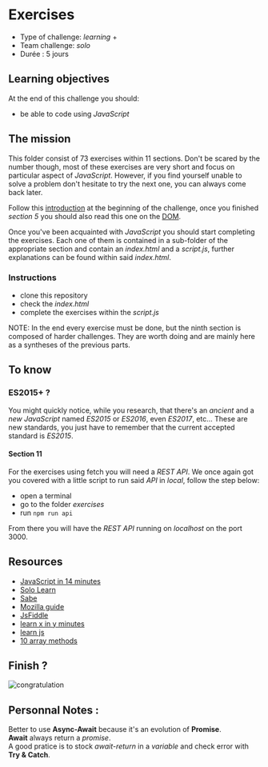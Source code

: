 # Exercises

- Type of challenge: *learning* +
- Team challenge: *solo*
- Durée : 5 jours

## Learning objectives

At the end of this challenge you should:

* be able to code using *JavaScript*

## The mission

This folder consist of 73 exercises within 11 sections. Don't be scared by the
number though, most of these exercises are very short and focus on particular
aspect of *JavaScript*. However, if you find yourself unable to solve a problem
don't hesitate to try the next one, you can always come back later.

Follow this [introduction](https://docs.google.com/presentation/d/156vrNVBSOSy_YdHRKbaoqXfr3GALC2dtZFbaU-pR5eI/edit#slide=id.g35f391192_04) at the beginning of the challenge, once you
finished _section 5_ you should also read this one on the [DOM](https://docs.google.com/presentation/d/1zcucIJ-y8xyT5rjCE5hpPjBWq-RjIBusuXvIygfnqPQ/edit?usp=sharing).

Once you've been acquainted with *JavaScript* you should start completing the
exercises. Each one of them is contained in a sub-folder of the appropriate
section and contain an _index.html_ and a _script.js_, further explanations can
be found within said _index.html_.

### Instructions

* clone this repository
* check the _index.html_
* complete the exercises within the _script.js_

NOTE: In the end every exercise must be done, but the ninth section is composed
of harder challenges. They are worth doing and are mainly here as a syntheses of
the previous parts.

## To know

### ES2015+ ?

You might quickly notice, while you research, that there's an _ancient_ and a
_new_ *JavaScript* named _ES2015_ or _ES2016_, even _ES2017_, etc... These are
new standards, you just have to remember that the current accepted standard is
*ES2015*.

#### Section 11

For the exercises using fetch you will need a *REST API*. We once again got you
covered with a little script to run said *API* in *local*, follow the step
below:

* open a terminal
* go to the folder _exercises_ 
* run `npm run api`

From there you will have the *REST API* running on _localhost_ on the port 3000.

## Resources

* [JavaScript in 14 minutes](https://jgthms.com/javascript-in-14-minutes/)
* [Solo Learn](https://www.sololearn.com/Course/JavaScript/)
* [Sabe](https://sabe.io/classes/javascript)
* [Mozilla guide](https://developer.mozilla.org/en-US/docs/Web/JavaScript/Guide/Introduction)
* [JsFiddle](https://jsfiddle.net/)
* [learn x in y minutes](https://learnxinyminutes.com/docs/javascript/)
* [learn js](http://www.learn-js.org/)
* [10 array methods](https://dev.to/frugencefidel/10-javascript-array-methods-you-should-know-4lk3)

## Finish ?

![congratulation](congratulation2.gif)

## Personnal Notes :  

Better to use __Async-Await__ because it's an evolution of __Promise__.  
__Await__ always return a _promise_.  
A good pratice is to stock _await-return_ in a _variable_ and check error with __Try & Catch__.